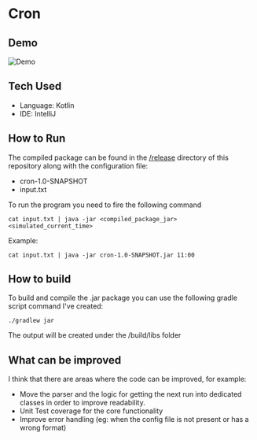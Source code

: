 # Cron

## Demo
![Demo](https://s10.gifyu.com/images/demo29e276dc8bb87fad.gif)

## Tech Used
- Language: Kotlin
- IDE: IntelliJ

## How to Run
The compiled package can be found in the [/release](https://github.com/LPirro/cron-task/tree/main/release) directory of this repository along with the configuration file:
- cron-1.0-SNAPSHOT
- input.txt

To run the program you need to fire the following command
```
cat input.txt | java -jar <compiled_package_jar> <simulated_current_time>
```
Example: 
```
cat input.txt | java -jar cron-1.0-SNAPSHOT.jar 11:00
```

## How to build
To build and compile the .jar package you can use the following gradle script command I've created:
```
./gradlew jar
```
The output will be created under the /build/libs folder

## What can be improved
I think that there are areas where the code can be improved, for example: 
- Move the parser and the logic for getting the next run into dedicated classes in order to improve readability.
- Unit Test coverage for the core functionality 
- Improve error handling (eg: when the config file is not present or has a wrong format)